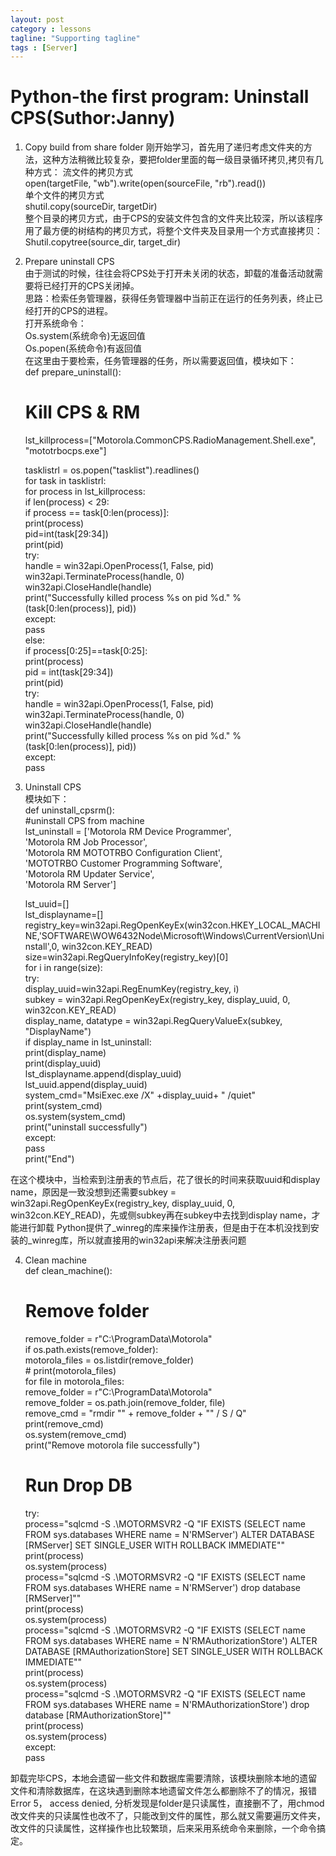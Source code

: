 ```yaml
---
layout: post
category : lessons
tagline: "Supporting tagline"
tags : [Server]
---
```


#   Python-the first program:  Uninstall CPS(Suthor:Janny)
1.	Copy build from share folder
刚开始学习，首先用了递归考虑文件夹的方法，这种方法稍微比较复杂，要把folder里面的每一级目录循环拷贝,拷贝有几种方式：
流文件的拷贝方式	    
open(targetFile, "wb").write(open(sourceFile, "rb").read())     
单个文件的拷贝方式    
shutil.copy(sourceDir,  targetDir)     
整个目录的拷贝方式，由于CPS的安装文件包含的文件夹比较深，所以该程序用了最方便的树结构的拷贝方式，将整个文件夹及目录用一个方式直接拷贝：    
Shutil.copytree(source_dir, target_dir)    

2.	Prepare uninstall CPS    
由于测试的时候，往往会将CPS处于打开未关闭的状态，卸载的准备活动就需要将已经打开的CPS关闭掉。    
思路：检索任务管理器，获得任务管理器中当前正在运行的任务列表，终止已经打开的CPS的进程。    
打开系统命令：    
Os.system(系统命令)无返回值    
Os.popen(系统命令)有返回值    
在这里由于要检索，任务管理器的任务，所以需要返回值，模块如下：    
def prepare_uninstall():    
    # Kill CPS & RM    
    lst_killprocess=["Motorola.CommonCPS.RadioManagement.Shell.exe",    
                     "mototrbocps.exe"]    

    tasklistrl = os.popen("tasklist").readlines()    
    for task in tasklistrl:    
        for process in lst_killprocess:    
            if len(process) < 29:    
                if process == task[0:len(process)]:    
                    print(process)    
                    pid=int(task[29:34])    
                    print(pid)    
                    try:    
                        handle = win32api.OpenProcess(1, False, pid)    
                        win32api.TerminateProcess(handle, 0)    
                        win32api.CloseHandle(handle)    
                        print("Successfully killed process %s on pid %d." % (task[0:len(process)], pid))    
                    except:    
                        pass    
            else:    
                if process[0:25]==task[0:25]:    
                    print(process)    
                    pid = int(task[29:34])    
                    print(pid)    
                    try:    
                        handle = win32api.OpenProcess(1, False, pid)    
                        win32api.TerminateProcess(handle, 0)    
                        win32api.CloseHandle(handle)    
                        print("Successfully killed process %s on pid %d." % (task[0:len(process)], pid))    
                    except:    
                        pass    

3.	Uninstall CPS    
模块如下：    
def uninstall_cpsrm():    
    #uninstall CPS from machine    
    lst_uninstall = ['Motorola RM Device Programmer',    
                  'Motorola RM Job Processor',    
                  'Motorola RM MOTOTRBO Configuration Client',    
                  'MOTOTRBO Customer Programming Software',    
                  'Motorola RM Updater Service',    
                  'Motorola RM Server']    

    lst_uuid=[]    
    lst_displayname=[]    
    registry_key=win32api.RegOpenKeyEx(win32con.HKEY_LOCAL_MACHINE,'SOFTWARE\\WOW6432Node\\Microsoft\\Windows\\CurrentVersion\\Uninstall',0, win32con.KEY_READ)    
    size=win32api.RegQueryInfoKey(registry_key)[0]    
    for i in range(size):    
        try:    
            display_uuid=win32api.RegEnumKey(registry_key, i)    
            subkey = win32api.RegOpenKeyEx(registry_key, display_uuid, 0, win32con.KEY_READ)    
            display_name, datatype = win32api.RegQueryValueEx(subkey, "DisplayName")    
            if display_name in lst_uninstall:    
                print(display_name)     
                print(display_uuid)        
                lst_displayname.append(display_uuid)                
                lst_uuid.append(display_uuid)           
                system_cmd="MsiExec.exe /X" +display_uuid+ " /quiet"                
                print(system_cmd)             
                os.system(system_cmd)              
                print("uninstall successfully")                
        except:              
            pass                 
    print("End")              

在这个模块中，当检索到注册表的节点后，花了很长的时间来获取uuid和display name，原因是一致没想到还需要subkey =           win32api.RegOpenKeyEx(registry_key, display_uuid, 0, win32con.KEY_READ)，先或侧subkey再在subkey中去找到display name，才能进行卸载
Python提供了_winreg的库来操作注册表，但是由于在本机没找到安装的_winreg库，所以就直接用的win32api来解决注册表问题             

4.	Clean machine           
def clean_machine():          
    # Remove folder            
    remove_folder = r"C:\ProgramData\Motorola"             
    if os.path.exists(remove_folder):           
        motorola_files = os.listdir(remove_folder)            
        # print(motorola_files)           
        for file in motorola_files:           
            remove_folder = r"C:\ProgramData\Motorola"           
            remove_folder = os.path.join(remove_folder, file)               
            remove_cmd = "rmdir \"" + remove_folder + "\" / S / Q"           
            print(remove_cmd)                
            os.system(remove_cmd)               
            print("Remove motorola file successfully")             

    # Run Drop DB          
    try:           
        process="sqlcmd -S .\\MOTORMSVR2 -Q \"IF  EXISTS (SELECT name FROM sys.databases WHERE name = N'RMServer') ALTER DATABASE [RMServer] SET SINGLE_USER WITH ROLLBACK IMMEDIATE\""            
        print(process)            
        os.system(process)          
        process="sqlcmd -S .\\MOTORMSVR2 -Q \"IF  EXISTS (SELECT name FROM sys.databases WHERE name = N'RMServer') drop database [RMServer]\""       
        print(process)             
        os.system(process)            
        process="sqlcmd -S .\\MOTORMSVR2 -Q \"IF  EXISTS (SELECT name FROM sys.databases WHERE name = N'RMAuthorizationStore') ALTER DATABASE [RMAuthorizationStore] SET SINGLE_USER WITH ROLLBACK IMMEDIATE\""             
        print(process)            
        os.system(process)             
        process="sqlcmd -S .\\MOTORMSVR2 -Q \"IF  EXISTS (SELECT name FROM sys.databases WHERE name = N'RMAuthorizationStore') drop database [RMAuthorizationStore]\""            
        print(process)            
        os.system(process)           
    except:          
        pass            

卸载完毕CPS，本地会遗留一些文件和数据库需要清除，该模块删除本地的遗留文件和清除数据库，在这块遇到删除本地遗留文件怎么都删除不了的情况，报错Error 5， access denied, 分析发现是folder是只读属性，直接删不了，用chmod改文件夹的只读属性也改不了，只能改到文件的属性，那么就又需要遍历文件夹，改文件的只读属性，这样操作也比较繁琐，后来采用系统命令来删除，一个命令搞定。                    

